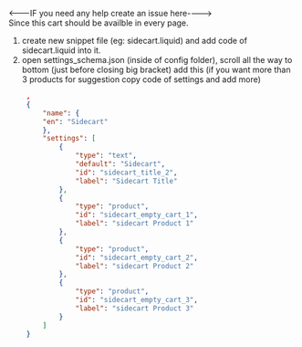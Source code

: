 
<---IF you need any help create an issue here---->
<br />
Since this cart should be availble in every page.
1. create new snippet file (eg: sidecart.liquid) and add code of sidecart.liquid into it.
2. open settings_schema.json (inside of config folder), scroll all the way to bottom (just before closing big bracket) add this (if you want more than 3 products for suggestion copy code of settings and add more)
   ```json
    ,
    {
        "name": {
        "en": "Sidecart"
        },
        "settings": [
            {
                "type": "text",
                "default": "Sidecart",
                "id": "sidecart_title_2",
                "label": "Sidecart Title"
            },
            {
                "type": "product",
                "id": "sidecart_empty_cart_1",
                "label": "sidecart Product 1"
            },
            {
                "type": "product",
                "id": "sidecart_empty_cart_2",
                "label": "sidecart Product 2"
            },
            {
                "type": "product",
                "id": "sidecart_empty_cart_3",
                "label": "sidecart Product 3"
            }
        ]
    }
   ``` 

